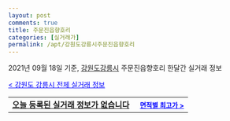 ```yaml
---
layout: post
comments: true
title: 주문진읍향호리
categories: [실거래가]
permalink: /apt/강원도강릉시주문진읍향호리
---
```


2021년 09월 18일 기준, <a href="/apt/강원도강릉시">강원도강릉시</a> 주문진읍향호리 한달간 실거래 정보

<a style="color: blue;" href="/apt/강원도강릉시">< 강원도 강릉시 전체 실거래 정보</a>
<!---- start ---->
<table>
  <tr>
    <td colspan="4" style="font-weight: bold;"><a href="/apt/강원도강릉시주문진읍향호리{name_without_space}">오늘 등록된 실거래 정보가 없습니다</a> &nbsp;&nbsp;&nbsp; <a style="color: blue; font-size: smaller;" href="/apt/강원도강릉시주문진읍향호리{name_without_space}">면적별 최고가 ></a></td>
  </tr>
    
</table>
<!---- end ---->
    